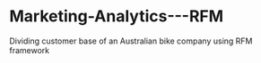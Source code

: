 # Marketing-Analytics---RFM
Dividing customer base of an Australian bike company using RFM framework
